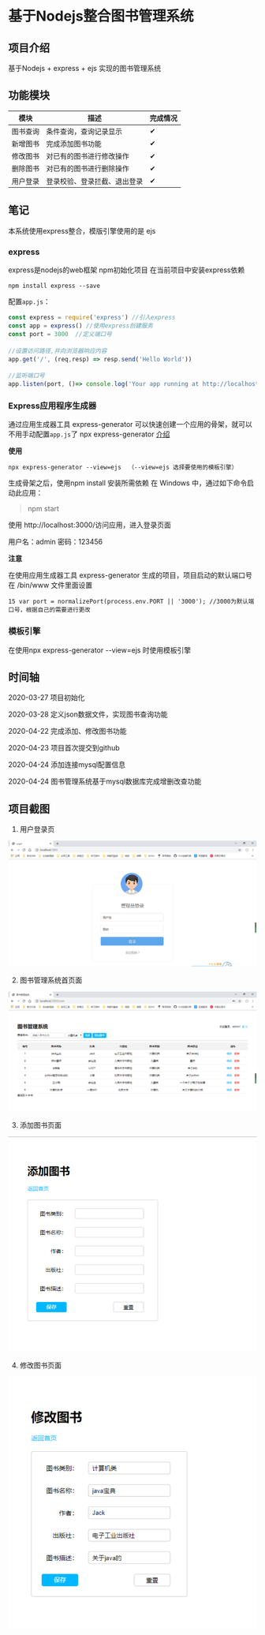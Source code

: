 # 基于Nodejs整合图书管理系统

## 项目介绍
基于Nodejs + express + ejs 实现的图书管理系统

## 功能模块

| 模块     |  描述    |   完成情况   |
| -------- | ---- | ---- |
| 图书查询 |  条件查询，查询记录显示    |   ✔   |
| 新增图书 |  完成添加图书功能    |  ✔    |
| 修改图书 |  对已有的图书进行修改操作    |  ✔    |
| 删除图书 |  对已有的图书进行删除操作    |  ✔    |
| 用户登录 |  登录校验、登录拦截、退出登录    |  ✔    |



## 笔记

本系统使用express整合，模版引擎使用的是 ejs

### express
express是nodejs的web框架
npm初始化项目
在当前项目中安装express依赖 

```
npm install express --save
```

配置`app.js`：

```js
const express = require('express') //引入express
const app = express() //使用express创建服务
const port = 3000  //定义端口号

//设置访问路径,并向浏览器响应内容
app.get('/', (req,resp) => resp.send('Hello World'))

//监听端口号
app.listen(port, ()=> console.log('Your app running at http://localhost:3000/'))
```

### Express应用程序生成器
通过应用生成器工具 express-generator 可以快速创建一个应用的骨架，就可以不用手动配置`app.js`了
npx express-generator  [介绍](https://www.expressjs.com.cn/starter/generator.html)

**使用**

```
npx express-generator --view=ejs  （--view=ejs 选择要使用的模板引擎）
```

生成骨架之后，使用npm install 安装所需依赖
在 Windows 中，通过如下命令启动此应用：

> npm start

使用 http://localhost:3000/访问应用，进入登录页面

用户名：admin 密码：123456

**注意**

在使用应用生成器工具 express-generator 生成的项目，项目启动的默认端口号在 /bin/www 文件里面设置

```
15 var port = normalizePort(process.env.PORT || '3000'); //3000为默认端口号，根据自己的需要进行更改
```

### 模板引擎
在使用npx express-generator --view=ejs 时使用模板引擎

## 时间轴

2020-03-27 项目初始化

2020-03-28 定义json数据文件，实现图书查询功能

2020-04-22 完成添加、修改图书功能

2020-04-23 项目首次提交到github

2020-04-24 添加连接mysql配置信息

2020-04-24 图书管理系统基于mysql数据库完成增删改查功能

## 项目截图

1. 用户登录页

![](./screenshot/20200506100656.png)

2. 图书管理系统首页面

![](./screenshot/20200506100725.png)

3. 添加图书页面

![](./screenshot/20200506100733.png)

4. 修改图书页面

![](./screenshot/20200506100745.png)